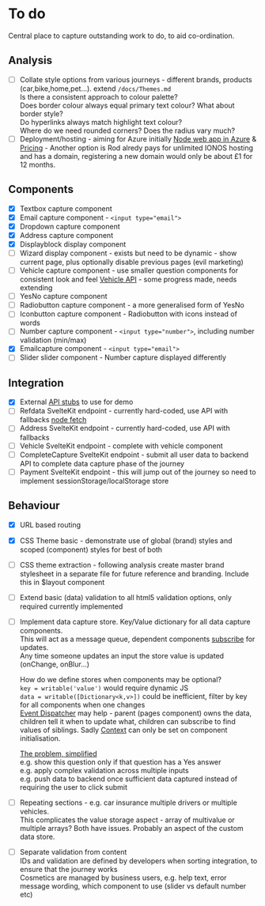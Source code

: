 # To do

Central place to capture outstanding work to do, to aid co-ordination.

## Analysis

- [ ] Collate style options from various journeys - different brands, products (car,bike,home,pet...).  extend `/docs/Themes.md`  
  Is there a consistent approach to colour palette?  
  Does border colour always equal primary text colour?  What about border style?  
  Do hyperlinks always match highlight text colour?  
  Where do we need rounded corners?  Does the radius vary much?
- [ ] Deployment/hosting - aiming for Azure initially [Node web app in Azure](https://docs.microsoft.com/en-us/azure/app-service/quickstart-nodejs?pivots=platform-linux) & [Pricing](https://azure.microsoft.com/en-us/pricing/details/app-service/linux/) - Another option is Rod alredy pays for unlimited IONOS hosting and has a domain, registering a new domain would only be about £1 for 12 months.
## Components

- [x] Textbox capture component  
- [x] Email capture component - `<input type="email">`  
- [x] Dropdown capture component
- [x] Address capture component
- [x] Displayblock display component
- [ ] Wizard display component - exists but need to be dynamic - show current page, plus optionally disable previous pages (evil marketing)
- [ ] Vehicle capture component - use smaller question components for consistent look and feel [Vehicle API](https://github.com/rod-laycock/journeyasdata-service/tree/master/data/vehicle) - some progress made, needs extending
- [ ] YesNo capture component
- [ ] Radiobutton capture component - a more generalised form of YesNo
- [ ] Iconbutton capture component - Radiobutton with icons instead of words
- [ ] Number capture component - `<input type="number">`, including number validation (min/max)
- [X] Emailcapture component - `<input type="email">`
- [ ] Slider slider component - Number capture displayed differently

## Integration

- [x] External [API stubs](https://github.com/rod-laycock/journeyasdata-service) to use for demo
- [ ] Refdata SvelteKit endpoint - currently hard-coded, use API with fallbacks [node fetch](https://www.npmjs.com/package/node-fetch)
- [ ] Address SvelteKit endpoint - currently hard-coded, use API with fallbacks
- [ ] Vehicle SvelteKit endpoint - complete with vehicle component
- [ ] CompleteCapture SvelteKit endpoint - submit all user data to backend API to complete data capture phase of the journey
- [ ] Payment SvelteKit endpoint - this will jump out of the journey so need to implement sessionStorage/localStorage store

## Behaviour

- [x] URL based routing
- [x] CSS Theme basic - demonstrate use of global (brand) styles and scoped (component) styles for best of both
- [ ] CSS theme extraction - following analysis create master brand stylesheet in a separate file for future reference and branding.  Include this in $layout component
- [ ] Extend basic (data) validation to all html5 validation options, only required currently implemented
- [ ] Implement data capture store.  Key/Value dictionary for all data capture components.  
  This will act as a message queue, dependent components [subscribe](https://svelte.dev/tutorial/auto-subscriptions) for updates.  
  Any time someone updates an input the store value is updated (onChange, onBlur...)  

  How do we define stores when components may be optional?  
  `key = writable('value')` would require dynamic JS  
  `data = writable([Dictionary<k,v>])` could be inefficient, filter by key for all components when one changes  
  [Event Dispatcher](https://svelte.dev/docs#createEventDispatcher) may help - parent (pages component) owns the data, children tell it when to update what, children can subscribe to find values of siblings.  Sadly [Context](https://svelte.dev/docs#setContext) can only be set on component initialisation.  

  [The problem, simplified](https://stackoverflow.com/questions/63928002/how-can-i-dynamically-define-a-value-bind-in-svelte)   
  e.g. show this question only if that question has a Yes answer  
  e.g. apply complex validation across multiple inputs  
  e.g. push data to backend once sufficient data captured instead of requiring the user to click submit  

- [ ] Repeating sections - e.g. car insurance multiple drivers or multiple vehicles.  
  This complicates the value storage aspect - array of multivalue or multiple arrays?  Both have issues.  Probably an aspect of the custom data store.
- [ ] Separate validation from content  
  IDs and validation are defined by developers when sorting integration, to ensure that the journey works  
  Cosmetics are managed by business users, e.g. help text, error message wording, which component to use (slider vs default number etc)